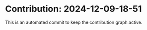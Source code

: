 # Contribution: 2024-12-09-18-51
This is an automated commit to keep the contribution graph active.
